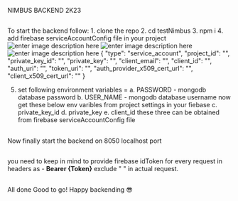 NIMBUS BACKEND 2K23
##
To start the backend follow:
	1. clone the repo
	2. cd testNimbus
	3. npm i 
	4. add firebase serviceAccountConfig file in your project
			![enter image description here](https://cdn-images-1.medium.com/max/800/1*JSd2ldUB28v4bSILlypfXA.png)
			![enter image description here](https://cdn-images-1.medium.com/max/800/1*DnA2gelvhAchJ2ywiOPWug.png)![enter image description here](https://cdn-images-1.medium.com/max/800/1*Pv9SqC1GqCQuOWG3WQZanQ.png)
				{
						"type": "service_account",
						"project_id": "<projetId>",
						"private_key_id": "<privateKeyId>",
						"private_key": "<privateKey>",
						"client_email": "<clientEmail>",
						"client_id": "<clientId>",
						"auth_uri": "<authUri>",
						"token_uri": "<tokenUri>",
						"auth_provider_x509_cert_url": "<authProvider>",
						"client_x509_cert_url": "<clientCertUrl>"
				}			


5. set following environment variables = 
			a. PASSWORD - mongodb database password
			b. USER_NAME - mongodb database username
			now get these below env varibles from project settings in your fiebase
			c. private_key_id
			d. private_key
			e. client_id
				these three can be obtained from firebase serviceAccountConfig file

##
Now finally start the backend on 8050 localhost port
##
you need to keep in mind to provide firebase idToken for every request in headers as - **Bearer  {Token}** exclude " " in actual request.

##

All done Good to go!
Happy backending 😎
